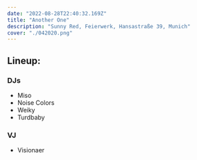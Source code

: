 ```yaml
---
date: "2022-08-28T22:40:32.169Z"
title: "Another One"
description: "Sunny Red, Feierwerk, Hansastraße 39, Munich"
cover: "./042020.png"
---
```


## Lineup: 

### DJs 

- Miso
- Noise Colors
- Weiky
- Turdbaby

### VJ

-  Visionaer